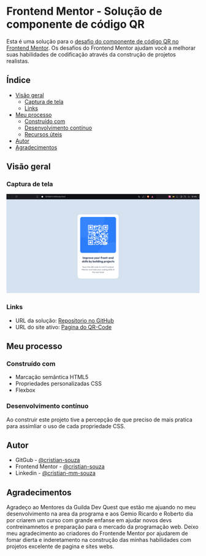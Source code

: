# Frontend Mentor - Solução de componente de código QR

Esta é uma solução para o [desafio do componente de código QR no Frontend Mentor](https://www.frontendmentor.io/challenges/qr-code-component-iux_sIO_H). Os desafios do Frontend Mentor ajudam você a melhorar suas habilidades de codificação através da construção de projetos realistas.

## Índice

- [Visão geral](#visão-geral)
  - [Captura de tela](#captura-de-tela)
  - [Links](#links)
- [Meu processo](#meu-processo)
  - [Construído com](#construído-com)
  - [Desenvolvimento contínuo](#desenvolvimento-contínuo)
  - [Recursos úteis](#recursos-úteis)
- [Autor](#autor)
- [Agradecimentos](#agradecimentos)

## Visão geral

### Captura de tela

![](./src/images/screenshot.png)

### Links

- URL da solução: [Repositorio no GitHub](https://github.com/cristian-souza/qr-code-component-main.git)
- URL do site ativo: [Pagina do QR-Code](https://cristian-souza.github.io/qr-code-component-main/)

## Meu processo

### Construído com

- Marcação semântica HTML5
- Propriedades personalizadas CSS
- Flexbox

### Desenvolvimento contínuo

Ao construir este projeto tive a percepção de que preciso de mais pratica para assimliar o uso de cada propriedade CSS.


## Autor
- GitGub - [@cristian-souza](https://github.com/cristian-souza)
- Frontend Mentor - [@cristian-souza](https://www.frontendmentor.io/profile/cristian-souza)
- Linkedin - [@cristian-mm-souza](www.linkedin.com/in/cristian-mm-souza)


## Agradecimentos

Agradeço ao Mentores da Guilda Dev Quest que estão me ajuando no meu desenvolvimento na area da programa e aos Gemio Ricardo e Roberto dia por criarem um curso com grande enfanse em ajudar novos devs contreinamnetos e preparação para o mercado da programação web.
Deixo meu agradecimento ao criadores do Frontende Mentor por ajudarem de fomar dierta e inderetamento na construção das minhas habilidades com projetos excelente de pagina e sites webs.
